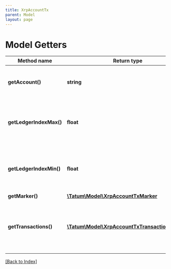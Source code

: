```yaml
---
title: XrpAccountTx
parent: Model
layout: page
---
```


# Model Getters

Method name | Return type | Description | Notes
------------ | ------------- | ------------- | -------------
**getAccount()** | **string** | Unique Address identifying the related account. | [optional]
**getLedgerIndexMax()** | **float** | The ledger index of the earliest ledger actually searched for transactions. | [optional]
**getLedgerIndexMin()** | **float** | The ledger index of the most recent ledger actually searched for transactions. | [optional]
**getMarker()** | [**\Tatum\Model\XrpAccountTxMarker**](XrpAccountTxMarker.md) |  | [optional]
**getTransactions()** | [**\Tatum\Model\XrpAccountTxTransactionsInner[]**](XrpAccountTxTransactionsInner.md) | Array of transactions matching the request's criteria, as explained below. | [optional]

[[Back to Index]](../index.md)
